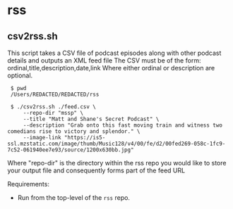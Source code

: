 # rss

## csv2rss.sh
This script takes a CSV file of podcast episodes along with other podcast details and outputs an XML feed file
The CSV must be of the form: ordinal,title,description,date,link
Where either ordinal or description are optional.

```shell
 $ pwd 
 /Users/REDACTED/REDACTED/rss
 
 $ ./csv2rss.sh ./feed.csv \
     --repo-dir "mssp" \
     --title "Matt and Shane's Secret Podcast" \
     --description "Grab onto this fast moving train and witness two comedians rise to victory and splendor." \
     --image-link "https://is5-ssl.mzstatic.com/image/thumb/Music128/v4/00/fe/d2/00fed269-058c-1fc9-7c52-061940ee7e93/source/1200x630bb.jpg"
```
Where "repo-dir" is the directory within the rss repo you would like to store your output file and consequently forms part of the feed URL

Requirements:
 * Run from the top-level of the `rss` repo.
